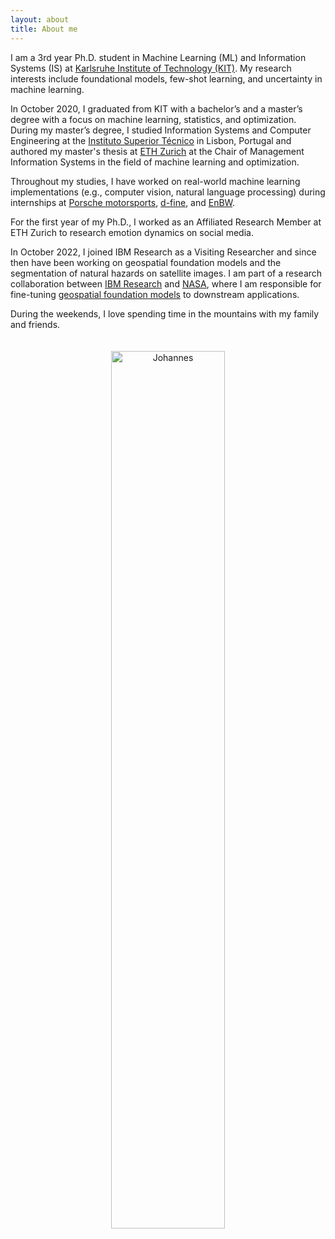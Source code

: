 ```yaml
---
layout: about
title: About me
---
```


I am a 3rd year Ph.D. student in Machine Learning (ML) and Information Systems (IS) at [Karlsruhe Institute of Technology (KIT)](https://www.kit.edu/english/index.php). My research interests include foundational models, few-shot learning, and uncertainty in machine learning.

In October 2020, I graduated from KIT with a bachelor’s and a master’s degree with a focus on machine learning, statistics, and optimization. During my master’s degree, I studied Information Systems and Computer Engineering at the [Instituto Superior Técnico](https://tecnico.ulisboa.pt/en/) in Lisbon, Portugal and authored my master's thesis at [ETH Zurich](https://ethz.ch/en.html) at the Chair of Management Information Systems in the field of machine learning and optimization. 

Throughout my studies, I have worked on real-world machine learning implementations (e.g., computer vision, natural language processing) during internships at [Porsche motorsports](https://motorsports.porsche.com/usa/en), [d-fine](https://www.d-fine.com/en/), and [EnBW](https://www.enbw.com/company/). 

For the first year of my Ph.D., I worked as an Affiliated Research Member at ETH Zurich to research emotion dynamics on social media. 

In October 2022, I joined IBM Research as a Visiting Researcher and since then have been working on geospatial foundation models and the segmentation of natural hazards on satellite images. I am part of a research collaboration between [IBM Research](https://www.research.ibm.com/) and [NASA](https://impact.earthdata.nasa.gov), where I am responsible for fine-tuning [geospatial foundation models](https://research.ibm.com/blog/ibm-nasa-foundation-models) to downstream applications.

During the weekends, I love spending time in the mountains with my family and friends.

<p style="text-align:center;">
<img src="https://raw.githubusercontent.com/jhnnsjkbk/jhnnsjkbk.github.io/master/assets/images/banners/skiing.png"
     alt="Johannes"
     width="60%" height="60%"
     style="margin-top: 20px;" />
